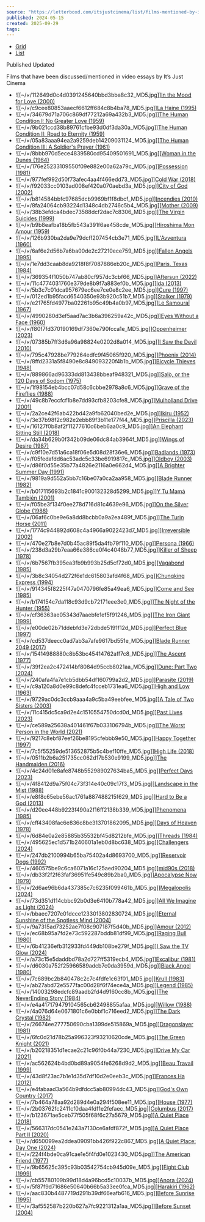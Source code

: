 ```yaml
---
source: "https://letterboxd.com/itsjustcinema/list/films-mentioned-by-its-just-cinema/"
published: 2024-05-15
created: 2025-09-29
tags:
---
```

- [Grid](https://letterboxd.com/itsjustcinema/list/films-mentioned-by-its-just-cinema/ "Grid view")
- [List](https://letterboxd.com/itsjustcinema/list/films-mentioned-by-its-just-cinema/detail/ "List view")

Published Updated

Films that have been discussed/mentioned in video essays by It’s Just Cinema

- ![[~/×/112649d0c4d0391245640bbd3bba8c32_MD5.jpg]][In the Mood for Love (2000)](https://letterboxd.com/film/in-the-mood-for-love/ "In the Mood for Love (2000) ★★★★★")
- ![[~/×/c9cee80853aaecf6612ff684c8b4ba78_MD5.jpg]][La Haine (1995)](https://letterboxd.com/film/la-haine/ "La Haine (1995) ★★★★★")
- ![[~/×/34679d71a706c869df77212a69a432b3_MD5.jpg]][The Human Condition I: No Greater Love (1959)](https://letterboxd.com/film/the-human-condition-i-no-greater-love/ "The Human Condition I: No Greater Love (1959) ★★★★★")
- ![[~/×/9b021ccd38b89761cfbe93d0df3da30a_MD5.jpg]][The Human Condition II: Road to Eternity (1959)](https://letterboxd.com/film/the-human-condition-ii-road-to-eternity/ "The Human Condition II: Road to Eternity (1959) ★★★★★")
- ![[~/×/05a83aaa94ea2a9259deb14209031124_MD5.jpg]][The Human Condition III: A Soldier's Prayer (1961)](https://letterboxd.com/film/the-human-condition-iii-a-soldiers-prayer/ "The Human Condition III: A Soldier's Prayer (1961) ★★★★★")
- ![[~/×/8bbb970d5ece4839580cd95409501691_MD5.jpg]][Woman in the Dunes (1964)](https://letterboxd.com/film/woman-in-the-dunes/ "Woman in the Dunes (1964) ★★★★½")
- ![[~/×/176e25233109550f09e882e00a62a79c_MD5.jpg]][Possession (1981)](https://letterboxd.com/film/possession/ "Possession (1981) ★★★★½")
- ![[~/×/977fef992d50f73afec4aa4f466edd73_MD5.jpg]][Cold War (2018)](https://letterboxd.com/film/cold-war-2018/ "Cold War (2018) ★★★★★")
- ![[~/×/f92033cc0103ad008ef420a070aebd3a_MD5.jpg]][City of God (2002)](https://letterboxd.com/film/city-of-god/ "City of God (2002) ★★★★★")
- ![[~/×/b814584bbfc97685dcb9969bf1f8dbcf_MD5.jpg]][Incendies (2010)](https://letterboxd.com/film/incendies/ "Incendies (2010) ★★★★½")
- ![[~/×/8fa24064cb93224d1348c4db2746c5b4_MD5.jpg]][Mother (2009)](https://letterboxd.com/film/mother-2009/ "Mother (2009) ★★★★★")
- ![[~/×/38b3efdca4bdec73588dcf2dac7c8306_MD5.jpg]][The Virgin Suicides (1999)](https://letterboxd.com/film/the-virgin-suicides/ "The Virgin Suicides (1999) ★★★★½")
- ![[~/×/b9b8eafba18b5fb543a391f6ae458cde_MD5.jpg]][Hiroshima Mon Amour (1959)](https://letterboxd.com/film/hiroshima-mon-amour/ "Hiroshima Mon Amour (1959) ★★★★★")
- ![[~/×/126b930ba2da9e79dcff207454cb3e71_MD5.jpg]][L'Avventura (1960)](https://letterboxd.com/film/lavventura/ "L'Avventura (1960) ★★★★★")
- ![[~/×/6af6e2d56b7a6ba00de2c27210ece759_MD5.jpg]][Fallen Angels (1995)](https://letterboxd.com/film/fallen-angels/ "Fallen Angels (1995) ★★★★½")
- ![[~/×/1e7dd3caab8da9218f8f7087886eb20c_MD5.jpg]][Paris, Texas (1984)](https://letterboxd.com/film/paris-texas/ "Paris, Texas (1984) ★★★★★")
- ![[~/×/369354f1050b747ab80cf957dc3cbf66_MD5.jpg]][Aftersun (2022)](https://letterboxd.com/film/aftersun/ "Aftersun (2022) ★★★★")
- ![[~/×/11c4774031760e379de8b9f7a883ef0b_MD5.jpg]][Ida (2013)](https://letterboxd.com/film/ida/ "Ida (2013) ★★★★½")
- ![[~/×/5b3c7c01dca957679ec6ee7ce0e8c2ee_MD5.jpg]][Cure (1997)](https://letterboxd.com/film/cure/ "Cure (1997) ★★★★½")
- ![[~/×/012ed1b95facd6540350e93b920c51b7_MD5.jpg]][Stalker (1979)](https://letterboxd.com/film/stalker/ "Stalker (1979) ★★★★★")
- ![[~/×/e21765fd4977ba02261b95c49b4a0b97_MD5.jpg]][Le Samouraï (1967)](https://letterboxd.com/film/le-samourai/ "Le Samouraï (1967) ★★★★½")
- ![[~/×/4990280d3ef5aad7ac3b6a396259a42c_MD5.jpg]][Eyes Without a Face (1960)](https://letterboxd.com/film/eyes-without-a-face/ "Eyes Without a Face (1960) ★★★★")
- ![[~/×/f80f7fd370190169df7360e790fcca1e_MD5.jpg]][Oppenheimer (2023)](https://letterboxd.com/film/oppenheimer-2023/ "Oppenheimer (2023) ★★★★★")
- ![[~/×/07385b7ff3d6a96a98824e0202d8a014_MD5.jpg]][I Saw the Devil (2010)](https://letterboxd.com/film/i-saw-the-devil/ "I Saw the Devil (2010) ★★★★")
- ![[~/×/795c47928be779264edfc9f45065f920_MD5.jpg]][Phoenix (2014)](https://letterboxd.com/film/phoenix-2014/ "Phoenix (2014) ★★★★")
- ![[~/×/8ffd2331a5f8490e8c849093220f4b1b_MD5.jpg]][Bicycle Thieves (1948)](https://letterboxd.com/film/bicycle-thieves/ "Bicycle Thieves (1948) ★★★★★")
- ![[~/×/889866ad96333dd813438bbeaf948321_MD5.jpg]][Salò, or the 120 Days of Sodom (1975)](https://letterboxd.com/film/salo-or-the-120-days-of-sodom/ "Salò, or the 120 Days of Sodom (1975) ★★★")
- ![[~/×/1f98154eb4bcc07d58c6cbbe2978a8c6_MD5.jpg]][Grave of the Fireflies (1988)](https://letterboxd.com/film/grave-of-the-fireflies/ "Grave of the Fireflies (1988) ★★★★★")
- ![[~/×/49c8b7eccfcf1b8e7dd93cfb8203cfe8_MD5.jpg]][Mulholland Drive (2001)](https://letterboxd.com/film/mulholland-drive/ "Mulholland Drive (2001) ★★★★½")
- ![[~/×/2a2ce42f6ab422bd42a9fb62040bed2e_MD5.jpg]][Ikiru (1952)](https://letterboxd.com/film/ikiru/ "Ikiru (1952) ★★★★★")
- ![[~/×/3e37b98f2c982e2ebb89f3b11e177f44_MD5.jpg]][Priscilla (2023)](https://letterboxd.com/film/priscilla/ "Priscilla (2023) ★★★★")
- ![[~/×/16127f0b8af2f11277610c6beb6aa0c9_MD5.jpg]][An Elephant Sitting Still (2018)](https://letterboxd.com/film/an-elephant-sitting-still/ "An Elephant Sitting Still (2018) ★★★★")
- ![[~/×/da34b629b0f342b09de06dc84ab3964f_MD5.jpg]][Wings of Desire (1987)](https://letterboxd.com/film/wings-of-desire/ "Wings of Desire (1987) ★★★★★")
- ![[~/×/c9f10e7d51a6ca18f06e5d08d28f36e6_MD5.jpg]][Badlands (1973)](https://letterboxd.com/film/badlands/ "Badlands (1973) ★★★★½")
- ![[~/×/f05fedafdd6ac53adc5c33be6919817c_MD5.jpg]][Oldboy (2003)](https://letterboxd.com/film/oldboy/ "Oldboy (2003) ★★★★½")
- ![[~/×/d86f0d55e35b77a4826e2116a0e662d4_MD5.jpg]][A Brighter Summer Day (1991)](https://letterboxd.com/film/a-brighter-summer-day/ "A Brighter Summer Day (1991) ★★★★★")
- ![[~/×/9819a9d552a5bb7c16be07a0ca2aa958_MD5.jpg]][Blade Runner (1982)](https://letterboxd.com/film/blade-runner/ "Blade Runner (1982) ★★★★★")
- ![[~/×/b017115693b2c1841c900132328d5299_MD5.jpg]][Y Tu Mamá También (2001)](https://letterboxd.com/film/y-tu-mama-tambien/ "Y Tu Mamá También (2001) ★★★★★")
- ![[~/×/f05be3f134f0ee278d716d81c4639e96_MD5.jpg]][On the Silver Globe (1988)](https://letterboxd.com/film/on-the-silver-globe/ "On the Silver Globe (1988) ★★★★")
- ![[~/×/06af6c0be9e6a8dd8bcbb0a9a2ea489f_MD5.jpg]][The Turin Horse (2011)](https://letterboxd.com/film/the-turin-horse/ "The Turin Horse (2011) ★★★★")
- ![[~/×/1774c944892d608c4a4966a9022423d7_MD5.jpg]][Irreversible (2002)](https://letterboxd.com/film/irreversible/ "Irreversible (2002) ★★★★")
- ![[~/×/470e27b8e7d0b45ac89f5da4fb79f110_MD5.jpg]][Persona (1966)](https://letterboxd.com/film/persona/ "Persona (1966) ★★★★★")
- ![[~/×/238d3a29b7eaa66e386ce0f4c4048b77_MD5.jpg]][Killer of Sheep (1978)](https://letterboxd.com/film/killer-of-sheep/ "Killer of Sheep (1978) ★★★★")
- ![[~/×/6b7567fb395ea3fb9b993b25d5cf72d0_MD5.jpg]][Vagabond (1985)](https://letterboxd.com/film/vagabond/ "Vagabond (1985) ★★★★½")
- ![[~/×/3b8c34054d272f6e1dc615803afd4f68_MD5.jpg]][Chungking Express (1994)](https://letterboxd.com/film/chungking-express/ "Chungking Express (1994) ★★★★★")
- ![[~/×/914345f8225f47a0470796fe85a49ea6_MD5.jpg]][Come and See (1985)](https://letterboxd.com/film/come-and-see/ "Come and See (1985) ★★★★★")
- ![[~/×/b174154c7da118c93d9cb72171eee3e0_MD5.jpg]][The Night of the Hunter (1955)](https://letterboxd.com/film/the-night-of-the-hunter/ "The Night of the Hunter (1955) ★★★★½")
- ![[~/×/cf36363ae05343d7aaebfe1ef5f91246_MD5.jpg]][The Iron Giant (1999)](https://letterboxd.com/film/the-iron-giant/ "The Iron Giant (1999) ★★★★½")
- ![[~/×/e00de02b71ddebfd3e72dbde5191f12d_MD5.jpg]][Perfect Blue (1997)](https://letterboxd.com/film/perfect-blue/ "Perfect Blue (1997) ★★★★½")
- ![[~/×/cd537deecc0ad7ab3a7afe9617bd551e_MD5.jpg]][Blade Runner 2049 (2017)](https://letterboxd.com/film/blade-runner-2049/ "Blade Runner 2049 (2017) ★★★★½")
- ![[~/×/15414988880c8b53bc45414762aff7c8_MD5.jpg]][The Ascent (1977)](https://letterboxd.com/film/the-ascent/ "The Ascent (1977) ★★★★★")
- ![[~/×/39f2ea2c472414bf8084d95ccb8021aa_MD5.jpg]][Dune: Part Two (2024)](https://letterboxd.com/film/dune-part-two/ "Dune: Part Two (2024) ★★★★½")
- ![[~/×/240afa4fa7e1cb5dbb54df160799a2d2_MD5.jpg]][Parasite (2019)](https://letterboxd.com/film/parasite-2019/ "Parasite (2019) ★★★★★")
- ![[~/×/c9a120a8d0e99c8defc4fcceb1731ea6_MD5.jpg]][High and Low (1963)](https://letterboxd.com/film/high-and-low/ "High and Low (1963) ★★★★★")
- ![[~/×/9729ac0dc3ccb9aaa4a9c5ba49eebfee_MD5.jpg]][A Tale of Two Sisters (2003)](https://letterboxd.com/film/a-tale-of-two-sisters/ "A Tale of Two Sisters (2003) ★★★★")
- ![[~/×/11c415dc5ca9d2e4c1510554750dcd0d_MD5.jpg]][Past Lives (2023)](https://letterboxd.com/film/past-lives/ "Past Lives (2023) ★★★★★")
- ![[~/×/ce589a25638a401461f67b033106794b_MD5.jpg]][The Worst Person in the World (2021)](https://letterboxd.com/film/the-worst-person-in-the-world/ "The Worst Person in the World (2021) ★★★★★")
- ![[~/×/9217c8ebf87eef26be8195cfebbb9e50_MD5.jpg]][Happy Together (1997)](https://letterboxd.com/film/happy-together-1997/ "Happy Together (1997) ★★★★")
- ![[~/×/7c5f55259de513652875b5c4bef10ffe_MD5.jpg]][High Life (2018)](https://letterboxd.com/film/high-life-2018/ "High Life (2018) ★★★½")
- ![[~/×/0511b2b6a251735cc062d17b530e9199_MD5.jpg]][The Handmaiden (2016)](https://letterboxd.com/film/the-handmaiden/ "The Handmaiden (2016) ★★★★★")
- ![[~/×/4c24d01e8afe8748b552989027634ba5_MD5.jpg]][Perfect Days (2023)](https://letterboxd.com/film/perfect-days-2023/ "Perfect Days (2023) ★★★★★")
- ![[~/×/4f8412d9a75f04c73f314e40c09c17f3_MD5.jpg]][Landscape in the Mist (1988)](https://letterboxd.com/film/landscape-in-the-mist/ "Landscape in the Mist (1988) ★★★★½")
- ![[~/×/e8f8c65ebe56ac1761a887488215f629_MD5.jpg]][Hard to Be a God (2013)](https://letterboxd.com/film/hard-to-be-a-god/ "Hard to Be a God (2013) ★★★½")
- ![[~/×/d20ee448b9223f490a2f16ff2138b339_MD5.jpg]][Phenomena (1985)](https://letterboxd.com/film/phenomena/ "Phenomena (1985) ★★★½")
- ![[~/×/cff43408fac6e836c8be313701862095_MD5.jpg]][Days of Heaven (1978)](https://letterboxd.com/film/days-of-heaven/ "Days of Heaven (1978) ★★★★★")
- ![[~/×/6d84e0a2e85885b35532bf45d8212bfe_MD5.jpg]][Threads (1984)](https://letterboxd.com/film/threads/ "Threads (1984) ★★★★")
- ![[~/×/495625ec1d571b240601a1eb0d8bc638_MD5.jpg]][Challengers (2024)](https://letterboxd.com/film/challengers/ "Challengers (2024) ★★★★½")
- ![[~/×/247db2100994b65ba75402a4d8693700_MD5.jpg]][Reservoir Dogs (1992)](https://letterboxd.com/film/reservoir-dogs/ "Reservoir Dogs (1992) ★★★★★")
- ![[~/×/460575be9c6ca6071a16c125aed90204_MD5.jpg]][mid90s (2018)](https://letterboxd.com/film/mid90s/ "mid90s (2018) ")
- ![[~/×/db33f2f2f63faf36951fe549c89b2ba0_MD5.jpg]][Apocalypse Now (1979)](https://letterboxd.com/film/apocalypse-now/ "Apocalypse Now (1979) ★★★★★")
- ![[~/×/2d6ae96b6da437385c7c6235f099461b_MD5.jpg]][Megalopolis (2024)](https://letterboxd.com/film/megalopolis-2024/ "Megalopolis (2024) ★½")
- ![[~/×/73d351d114cbbc92b0d3e6410b778a42_MD5.jpg]][All We Imagine as Light (2024)](https://letterboxd.com/film/all-we-imagine-as-light/ "All We Imagine as Light (2024) ★★★★½")
- ![[~/×/bbaec7207e01dcce1233013802830724_MD5.jpg]][Eternal Sunshine of the Spotless Mind (2004)](https://letterboxd.com/film/eternal-sunshine-of-the-spotless-mind/ "Eternal Sunshine of the Spotless Mind (2004) ★★★★★")
- ![[~/×/9a7315ad73252ae7f08c907187f5d40b_MD5.jpg]][Amour (2012)](https://letterboxd.com/film/amour/ "Amour (2012) ")
- ![[~/×/ec68b95a7fd2e73c592287bddb81df99_MD5.jpg]][Raging Bull (1980)](https://letterboxd.com/film/raging-bull/ "Raging Bull (1980) ")
- ![[~/×/6b41236efb312933fd449db108be279f_MD5.jpg]][I Saw the TV Glow (2024)](https://letterboxd.com/film/i-saw-the-tv-glow/ "I Saw the TV Glow (2024) ★★★★")
- ![[~/×/a73c15e5daddbd78a2d727ff5319ecb4_MD5.jpg]][Excalibur (1981)](https://letterboxd.com/film/excalibur/ "Excalibur (1981) ")
- ![[~/×/d6030a752f25966589adcb7c0da3959d_MD5.jpg]][Black Angel (1980)](https://letterboxd.com/film/black-angel-1980/ "Black Angel (1980) ")
- ![[~/×/7c689bc2b840478c2c7c4fdfe1c63f01_MD5.jpg]][Krull (1983)](https://letterboxd.com/film/krull/ "Krull (1983) ")
- ![[~/×/ab27abd72e5577fac00d28f6f74ece4a_MD5.jpg]][Legend (1985)](https://letterboxd.com/film/legend/ "Legend (1985) ")
- ![[~/×/14003298edcfc89aadb2fd4d9160cc8b_MD5.jpg]][The NeverEnding Story (1984)](https://letterboxd.com/film/the-neverending-story/ "The NeverEnding Story (1984) ")
- ![[~/×/e4a417179479104565cb62498855afaa_MD5.jpg]][Willow (1988)](https://letterboxd.com/film/willow/ "Willow (1988) ★★★½")
- ![[~/×/4a076d64e0671801c6e0bbf1c716eed2_MD5.jpg]][The Dark Crystal (1982)](https://letterboxd.com/film/the-dark-crystal/ "The Dark Crystal (1982) ")
- ![[~/×/26674ee277750690cba1399de515869a_MD5.jpg]][Dragonslayer (1981)](https://letterboxd.com/film/dragonslayer/ "Dragonslayer (1981) ")
- ![[~/×/6fc0d21d78b25a996323f93210620cde_MD5.jpg]][The Green Knight (2021)](https://letterboxd.com/film/the-green-knight/ "The Green Knight (2021) ★★★★")
- ![[~/×/b20218351d1ecae2c21c96f0b44a7230_MD5.jpg]][Drive My Car (2021)](https://letterboxd.com/film/drive-my-car/ "Drive My Car (2021) ")
- ![[~/×/ac562624b4bd0bd89a9054fe6268d9d2_MD5.jpg]][Beau Travail (1999)](https://letterboxd.com/film/beau-travail/ "Beau Travail (1999) ★★★★★")
- ![[~/×/43d8f23ac7b1e1d35d7df10d2e0eeb3c_MD5.jpg]][Frances Ha (2012)](https://letterboxd.com/film/frances-ha/ "Frances Ha (2012) ")
- ![[~/×/e4fabaad3a564b9dfdcc5ab80994dc43_MD5.jpg]][God's Own Country (2017)](https://letterboxd.com/film/gods-own-country-2017/ "God's Own Country (2017) ")
- ![[~/×/7b464a78aa92d289d4e0a294f508ee11_MD5.jpg]][House (1977)](https://letterboxd.com/film/house/ "House (1977) ★★★★")
- ![[~/×/2b03762fc2411cf0daa4fdf1e2fefaec_MD5.jpg]][Columbus (2017)](https://letterboxd.com/film/columbus-2017/ "Columbus (2017) ")
- ![[~/×/b123671ae5ceb77f505f68f6c27a5679_MD5.jpg]][A Quiet Place (2018)](https://letterboxd.com/film/a-quiet-place-2018/ "A Quiet Place (2018) ★★★★")
- ![[~/×/566317dc0541e243a7130ce6afdf872f_MD5.jpg]][A Quiet Place Part II (2020)](https://letterboxd.com/film/a-quiet-place-part-ii/ "A Quiet Place Part II (2020) ★★★½")
- ![[~/×/d650099ea2ddea09091bb426f922c867_MD5.jpg]][A Quiet Place: Day One (2024)](https://letterboxd.com/film/a-quiet-place-day-one/ "A Quiet Place: Day One (2024) ")
- ![[~/×/224f4bde0ca91cae1e5f4fd0e1023430_MD5.jpg]][The American Friend (1977)](https://letterboxd.com/film/the-american-friend/ "The American Friend (1977) ")
- ![[~/×/9b65625c395c93b03542754cb945d09e_MD5.jpg]][Fight Club (1999)](https://letterboxd.com/film/fight-club/ "Fight Club (1999) ★★★★★")
- ![[~/×/cb55780109b99d18d4a96bcd5c10037b_MD5.jpg]][Anora (2024)](https://letterboxd.com/film/anora/ "Anora (2024) ★★★★½")
- ![[~/×/5f87f9d71686e50640b66b5a33ee0fca_MD5.jpg]][Harakiri (1962)](https://letterboxd.com/film/harakiri/ "Harakiri (1962) ")
- ![[~/×/aac830b4487719d291b39df66eafb616_MD5.jpg]][Before Sunrise (1995)](https://letterboxd.com/film/before-sunrise/ "Before Sunrise (1995) ★★★★★")
- ![[~/×/3af552587b220b627a7fc9221312a1aa_MD5.jpg]][Before Sunset (2004)](https://letterboxd.com/film/before-sunset/ "Before Sunset (2004) ★★★★★")